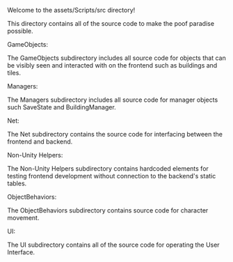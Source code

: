 Welcome to the assets/Scripts/src directory!

This directory contains all of the source code to make the poof paradise possible.

GameObjects:

The GameObjects subdirectory includes all source code for objects that can be visibly seen and interacted with on the frontend such as buildings and tiles.

Managers:

The Managers subdirectory includes all source code for manager objects such SaveState and BuildingManager.

Net:

The Net subdirectory contains the source code for interfacing between the frontend and backend.

Non-Unity Helpers:

The Non-Unity Helpers subdirectory contains hardcoded elements for testing frontend development without connection to the backend's static tables.

ObjectBehaviors:

The ObjectBehaviors subdirectory contains source code for character movement.

UI:

The UI subdirectory contains all of the source code for operating the User Interface.